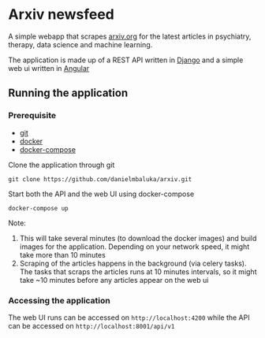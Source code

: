 # Arxiv newsfeed
A simple webapp that scrapes [arxiv.org](https://arxiv.org/) for the latest articles in psychiatry, therapy, data science and machine learning.

The application is made up of a REST API written in [Django](https://docs.djangoproject.com/en/3.2/) and a simple web ui written in [Angular](https://angular.io/)

## Running the application
### Prerequisite
- [git](https://git-scm.com/)
- [docker](https://www.docker.com/)
- [docker-compose](https://docs.docker.com/compose/install/)

Clone the application through git

    git clone https://github.com/danielmbaluka/arxiv.git

Start both the API and the web UI using docker-compose
    
    docker-compose up

Note: 
1. This will take several minutes (to download the docker images) and build images for the application. Depending on your network speed, it might take more than 10 minutes
2. Scraping of the articles happens in the background (via celery tasks). The tasks that scraps the articles runs at 10 minutes intervals, so it might take ~10 minutes before any articles appear on the web ui

### Accessing the application
The web UI runs can be accessed on `http://localhost:4200` while the API can be accessed on `http://localhost:8001/api/v1`
